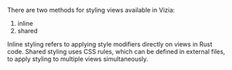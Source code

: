 
There are two methods for styling views available in Vizia:

1. inline
2. shared

Inline styling refers to applying style modifiers directly on views in Rust code. Shared styling uses CSS rules, which can be defined in external files, to apply styling to multiple views simultaneously.

